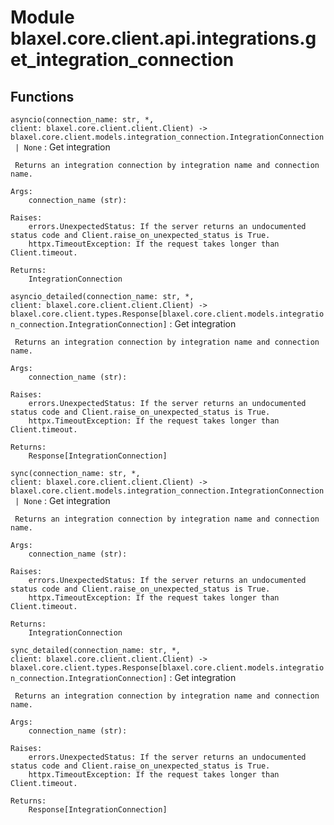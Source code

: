 Module blaxel.core.client.api.integrations.get_integration_connection
=====================================================================

Functions
---------

`asyncio(connection_name: str, *, client: blaxel.core.client.client.Client) ‑> blaxel.core.client.models.integration_connection.IntegrationConnection | None`
:   Get integration
    
     Returns an integration connection by integration name and connection name.
    
    Args:
        connection_name (str):
    
    Raises:
        errors.UnexpectedStatus: If the server returns an undocumented status code and Client.raise_on_unexpected_status is True.
        httpx.TimeoutException: If the request takes longer than Client.timeout.
    
    Returns:
        IntegrationConnection

`asyncio_detailed(connection_name: str, *, client: blaxel.core.client.client.Client) ‑> blaxel.core.client.types.Response[blaxel.core.client.models.integration_connection.IntegrationConnection]`
:   Get integration
    
     Returns an integration connection by integration name and connection name.
    
    Args:
        connection_name (str):
    
    Raises:
        errors.UnexpectedStatus: If the server returns an undocumented status code and Client.raise_on_unexpected_status is True.
        httpx.TimeoutException: If the request takes longer than Client.timeout.
    
    Returns:
        Response[IntegrationConnection]

`sync(connection_name: str, *, client: blaxel.core.client.client.Client) ‑> blaxel.core.client.models.integration_connection.IntegrationConnection | None`
:   Get integration
    
     Returns an integration connection by integration name and connection name.
    
    Args:
        connection_name (str):
    
    Raises:
        errors.UnexpectedStatus: If the server returns an undocumented status code and Client.raise_on_unexpected_status is True.
        httpx.TimeoutException: If the request takes longer than Client.timeout.
    
    Returns:
        IntegrationConnection

`sync_detailed(connection_name: str, *, client: blaxel.core.client.client.Client) ‑> blaxel.core.client.types.Response[blaxel.core.client.models.integration_connection.IntegrationConnection]`
:   Get integration
    
     Returns an integration connection by integration name and connection name.
    
    Args:
        connection_name (str):
    
    Raises:
        errors.UnexpectedStatus: If the server returns an undocumented status code and Client.raise_on_unexpected_status is True.
        httpx.TimeoutException: If the request takes longer than Client.timeout.
    
    Returns:
        Response[IntegrationConnection]